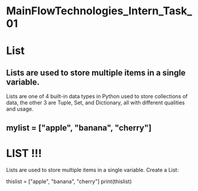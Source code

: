 # MainFlowTechnologies_Intern_Task_01
# List
## Lists are used to store multiple items in a single variable.

Lists are one of 4 built-in data types in Python used to store collections of data, the other 3 are Tuple, Set, and Dictionary, all with different qualities and usage.

## mylist = ["apple", "banana", "cherry"]

# LIST !!!
Lists are used to store multiple items in a single variable.
Create a List:

thislist = ["apple", "banana", "cherry"]
print(thislist)

